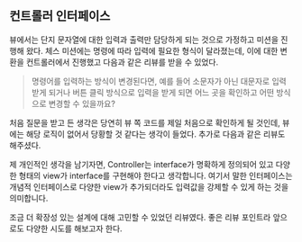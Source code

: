 ## 컨트롤러 인터페이스

뷰에서는 단지 문자열에 대한 입력과 출력만 담당하게 되는 것으로 가정하고 미션을 진행해 왔다. 체스 미션에는 명령에 따라 입력에 필요한 형식이 달라졌는데, 이에 대한 변환을 컨트롤러에서 진행했고 다음과 같은
리뷰를 받을 수 있었다.

> 명령어를 입력하는 방식이 변경된다면, 예를 들어 소문자가 아닌 대문자로 입력받게 되거나 버튼 클릭 방식으로 입력을 받게 되면 어느 곳을 확인하고 어떤 방식으로 변경할 수 있을까요?

처음 질문을 받고 든 생각은 당연히 뷰 쪽 코드를 제일 처음으로 확인하게 될 것인데, 뷰에는 해당 로직이 없어서 당황할 것 같다는 생각이 들었다. 추가로 다음과 같은 리뷰도 해주셨다.

제 개인적인 생각을 남기자면, Controller는 interface가 명확하게 정의되어 있고 다양한 형태의 view가 interface를 구현해야 한다고 생각합니다. 여기서 말한 인터페이스는 개념적 인터페이스로
다양한 view가 추가되더라도 입력값을 강제할 수 있게 하는 것을 의미합니다.

조금 더 확장성 있는 설계에 대해 고민할 수 있었던 리뷰였다. 좋은 리뷰 포인트라 앞으로도 다양한 시도를 해보고자 한다.
